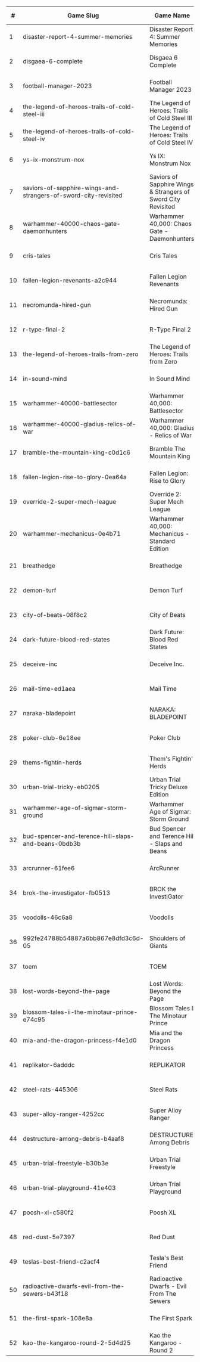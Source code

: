 |#|Game Slug|Game Name|Base Price|Discount (%)|Starts|Ends|
|---|---|---|---|---|---|---|
|1|disaster-report-4-summer-memories|Disaster Report 4: Summer Memories|59,99€|60|2023-04-27 23h|2023-05-11 23h|
|2|disgaea-6-complete|Disgaea 6 Complete|59,99€|20|2023-04-27 23h|2023-05-11 23h|
|3|football-manager-2023|Football Manager 2023|59,99€|40|2023-05-15 16h|2023-05-22 16h|
|4|the-legend-of-heroes-trails-of-cold-steel-iii|The Legend of Heroes: Trails of Cold Steel III|59,99€|60|2023-04-27 23h|2023-05-11 23h|
|5|the-legend-of-heroes-trails-of-cold-steel-iv|The Legend of Heroes: Trails of Cold Steel IV|59,99€|40|2023-04-27 23h|2023-05-11 23h|
|6|ys-ix-monstrum-nox|Ys IX: Monstrum Nox|59,99€|30|2023-04-27 23h|2023-05-11 23h|
|7|saviors-of-sapphire-wings-and-strangers-of-sword-city-revisited|Saviors of Sapphire Wings & Strangers of Sword City Revisited|49,99€|50|2023-04-27 23h|2023-05-11 23h|
|8|warhammer-40000-chaos-gate-daemonhunters|Warhammer 40,000: Chaos Gate - Daemonhunters|44,99€|50|2023-05-25 15h|2023-06-01 15h|
|9|cris-tales|Cris Tales|39,99€|80|2023-04-28 14h|2023-05-12 14h|
|10|fallen-legion-revenants-a2c944|Fallen Legion Revenants|39,99€|20|2023-04-27 23h|2023-05-11 23h|
|11|necromunda-hired-gun|Necromunda: Hired Gun|39,99€|60|2023-05-25 15h|2023-06-01 15h|
|12|r-type-final-2|R-Type Final 2|39,99€|40|2023-04-27 23h|2023-05-11 23h|
|13|the-legend-of-heroes-trails-from-zero|The Legend of Heroes: Trails from Zero|39,99€|20|2023-04-27 23h|2023-05-11 23h|
|14|in-sound-mind|In Sound Mind|34,99€|85|2023-04-28 14h|2023-05-12 14h|
|15|warhammer-40000-battlesector|Warhammer 40,000: Battlesector|31,99€|45|2023-05-25 15h|2023-06-01 15h|
|16|warhammer-40000-gladius-relics-of-war|Warhammer 40,000: Gladius - Relics of War|31,99€|90|2023-05-25 15h|2023-06-01 15h|
|17|bramble-the-mountain-king-c0d1c6|Bramble The Mountain King|31,39€|10|2023-04-27 13h|2023-05-10 13h|
|18|fallen-legion-rise-to-glory-0ea64a|Fallen Legion: Rise to Glory|29,99€|20|2023-04-27 23h|2023-05-11 23h|
|19|override-2-super-mech-league|Override 2: Super Mech League|29,99€|80|2023-04-28 14h|2023-05-12 14h|
|20|warhammer-mechanicus-0e4b71|Warhammer 40,000: Mechanicus - Standard Edition|29,99€|84|2023-05-25 15h|2023-06-01 15h|
|21|breathedge|Breathedge|24,99€|100|2023-04-27 15h|2023-05-04 15h|
|22|demon-turf|Demon Turf|21,99€|50|2023-05-08 14h|2023-05-15 14h|
|23|city-of-beats-08f8c2|City of Beats|19,99€|20|2023-05-01 13h|2023-05-08 13h|
|24|dark-future-blood-red-states|Dark Future: Blood Red States|19,99€|90|2023-05-25 15h|2023-06-01 15h|
|25|deceive-inc|Deceive Inc.|19,99€|20|2023-04-27 13h|2023-05-01 13h|
|26|mail-time-ed1aea|Mail Time|19,99€|20|2023-04-27 16h|2023-05-04 16h|
|27|naraka-bladepoint|NARAKA: BLADEPOINT|19,99€|50|2023-04-26 16h|2023-05-02 16h|
|28|poker-club-6e18ee|Poker Club|19,99€|100|2023-04-27 15h|2023-05-04 15h|
|29|thems-fightin-herds|Them's Fightin' Herds|19,99€|50|2023-04-28 14h|2023-05-12 14h|
|30|urban-trial-tricky-eb0205|Urban Trial Tricky Deluxe Edition|19,99€|70|2023-05-04 15h|2023-05-11 15h|
|31|warhammer-age-of-sigmar-storm-ground|Warhammer Age of Sigmar: Storm Ground|19,99€|50|2023-05-25 15h|2023-06-01 15h|
|32|bud-spencer-and-terence-hill-slaps-and-beans-0bdb3b|Bud Spencer and Terence Hill - Slaps and Beans|19,98€|85|2023-06-16 04h|2023-08-02 04h|
|33|arcrunner-61fee6|ArcRunner|17,99€|10|2023-04-27 11h|2023-05-04 11h|
|34|brok-the-investigator-fb0513|BROK the InvestiGator|17,99€|25|2023-05-04 14h|2023-05-11 14h|
|35|voodolls-46c6a8|Voodolls|17,99€|20|2023-05-11 15h|2023-05-25 15h|
|36|992fe24788b54887a6bb867e8dfd3c6d-05|Shoulders of Giants|15,99€|35|2023-05-09 13h|2023-05-16 13h|
|37|toem|TOEM|15,99€|70|2023-09-11 16h|2023-09-24 16h|
|38|lost-words-beyond-the-page|Lost Words: Beyond the Page|14,99€|85|2023-04-28 14h|2023-05-12 14h|
|39|blossom-tales-ii-the-minotaur-prince-e74c95|Blossom Tales II The Minotaur Prince|12,49€|30|2023-05-08 14h|2023-05-15 14h|
|40|mia-and-the-dragon-princess-f4e1d0|Mia and the Dragon Princess|11,69€|10|2023-05-04 11h|2023-05-10 11h|
|41|replikator-6adddc|REPLIKATOR|9,99€|40|2023-05-01 13h|2023-05-08 13h|
|42|steel-rats-445306|Steel Rats|9,99€|90|2023-05-04 15h|2023-05-11 15h|
|43|super-alloy-ranger-4252cc|Super Alloy Ranger|8,99€|10|2023-04-28 13h|2023-05-04 13h|
|44|destructure-among-debris-b4aaf8|DESTRUCTURE: Among Debris|7,19€|20|2023-04-27 13h|2023-05-11 13h|
|45|urban-trial-freestyle-b30b3e|Urban Trial Freestyle|6,99€|90|2023-05-04 15h|2023-05-11 15h|
|46|urban-trial-playground-41e403|Urban Trial Playground|6,99€|85|2023-05-04 15h|2023-05-11 15h|
|47|poosh-xl-c580f2|Poosh XL|4,49€|40|2023-05-08 11h|2023-05-22 11h|
|48|red-dust-5e7397|Red Dust|4,49€|55|2023-05-01 13h|2024-04-08 13h|
|49|teslas-best-friend-c2acf4|Tesla's Best Friend|4,49€|20|2023-04-27 16h|2023-05-11 16h|
|50|radioactive-dwarfs-evil-from-the-sewers-b43f18|Radioactive Dwarfs - Evil From The Sewers|3,99€|55|2023-05-01 13h|2023-05-08 13h|
|51|the-first-spark-108e8a|The First Spark|3,59€|30|2023-04-27 16h|2023-05-11 16h|
|52|kao-the-kangaroo-round-2-5d4d25|Kao the Kangaroo - Round 2|1,99€|50|2023-05-04 15h|2023-05-11 15h|
